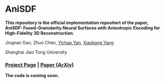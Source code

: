 # AniSDF

**This repository is the official implementation repositort of the paper, AniSDF: Fused-Granularity Neural Surfaces with Anisotropic Encoding for High-Fidelity 3D Reconstruction.**

Jingnan Gao, Zhuo Chen, [Yichao Yan](https://daodaofr.github.io/), [Xiaokang Yang](https://english.seiee.sjtu.edu.cn/english/detail/842_802.htm)

Shanghai Jiao Tong University

### [Project Page](https://g-1nonly.github.io/AniSDF_Website/) | [Paper (ArXiv)]() 

**The code is coming soon.**
